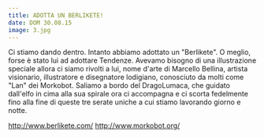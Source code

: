 ```yaml
---
title: ADOTTA UN BERLIKETE!
date: DOM 30.08.15
image: 3.jpg
---
```


Ci stiamo dando dentro. Intanto abbiamo adottato un "Berlikete". O meglio, forse è stato lui ad adottare Tendenze. Avevamo bisogno di una illustrazione speciale allora ci siamo rivolti a lui, nome d'arte di Marcello Bellina, artista visionario, illustratore e disegnatore lodigiano, conosciuto da molti come "Lan" dei Morkobot. Saliamo a bordo del DragoLumaca, che guidato dall'elfo in cima alla sua spirale ora ci accompagna e ci scorta fedelmente fino alla fine di queste tre serate uniche a cui stiamo lavorando giorno e notte.

<a href="http://www.berlikete.com/" target="_blank">http://www.berlikete.com/</a>
<a href="http://www.morkobot.org/" target="_blank">http://www.morkobot.org/</a>

